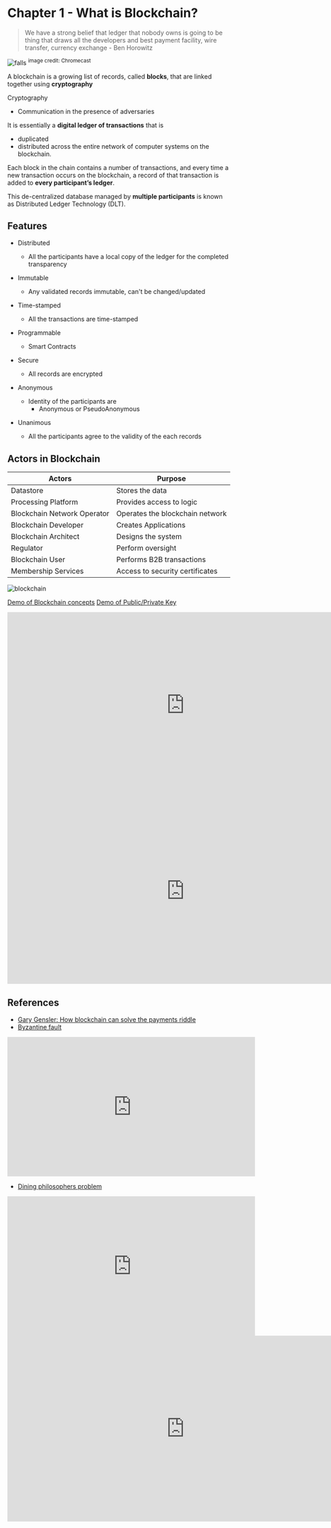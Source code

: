 # Chapter 1 - What is Blockchain?
> We have a strong belief that ledger that nobody owns is going to be thing that draws all the developers and best payment facility, wire transfer, currency exchange - Ben Horowitz


![falls](img/falls-2.jpg)
<sup>image credit: Chromecast</sup>

A blockchain is a growing list of records, called **blocks**, that are linked together using **cryptography**

Cryptography
- Communication in the presence of adversaries

It is essentially a **digital ledger of transactions** that is 
  - duplicated 
  -  distributed 
across the entire network of computer systems on the blockchain.

Each block in the chain contains a number of transactions, and every time a new transaction occurs on the blockchain, a record of that transaction is added to **every participant’s ledger**. 

This de-centralized database managed by **multiple participants** is known as Distributed Ledger Technology (DLT).


## Features

- Distributed
    - All the participants have a local copy of the ledger for the completed transparency

- Immutable
    - Any validated records immutable, can't be changed/updated

- Time-stamped
    - All the transactions are time-stamped 
    
- Programmable 
    - Smart Contracts

- Secure
    - All records are encrypted

- Anonymous
    - Identity of the participants are 
        - Anonymous or PseudoAnonymous
- Unanimous
    - All the participants agree to the validity of the each records

## Actors in Blockchain

Actors|Purpose|
------|-----|
Datastore|Stores the data|
Processing Platform|Provides access to logic|
Blockchain Network Operator|Operates the blockchain network|
Blockchain Developer|Creates Applications|
Blockchain Architect|Designs the system|
Regulator|Perform oversight|
Blockchain User|Performs B2B transactions|
Membership Services|Access to security certificates|d


        


![blockchain](img/blockchain-2.svg)

[Demo of Blockchain concepts](https://andersbrownworth.com/blockchain/hash")
[Demo of Public/Private Key](https://andersbrownworth.com/blockchain/public-private-keys/)

<iframe width="800" height="420" src="https://www.youtube.com/embed/_160oMzblY8" title="YouTube video player" frameborder="0" allow="accelerometer; autoplay; clipboard-write; encrypted-media; gyroscope; picture-in-picture" allowfullscreen></iframe>

<iframe width="800" height="420" src="https://www.youtube.com/embed/xIDL_akeras" title="YouTube video player" frameborder="0" allow="accelerometer; autoplay; clipboard-write; encrypted-media; gyroscope; picture-in-picture" allowfullscreen></iframe>


## References
- [ Gary Gensler: How blockchain can solve the payments riddle](https://www.thebanker.com/Comment-Profiles/Viewpoint/Gary-Gensler-How-blockchain-can-solve-the-payments-riddle?ct=true)
- [Byzantine fault](https://en.wikipedia.org/wiki/Byzantine_fault)

<iframe width="560" height="315" src="https://www.youtube.com/embed/VWG9xcwjxUg" title="YouTube video player" frameborder="0" allow="accelerometer; autoplay; clipboard-write; encrypted-media; gyroscope; picture-in-picture" allowfullscreen></iframe>

- [Dining philosophers problem](https://en.wikipedia.org/wiki/Dining_philosophers_problem)
<iframe width="560" height="315" src="https://www.youtube.com/embed/FYUi-u7UWgw" title="YouTube video player" frameborder="0" allow="accelerometer; autoplay; clipboard-write; encrypted-media; gyroscope; picture-in-picture" allowfullscreen></iframe>




<iframe width="800" height="420" src="https://www.youtube.com/embed/EH6vE97qIP4" title="YouTube video player" frameborder="0" allow="accelerometer; autoplay; clipboard-write; encrypted-media; gyroscope; picture-in-picture" allowfullscreen></iframe>
